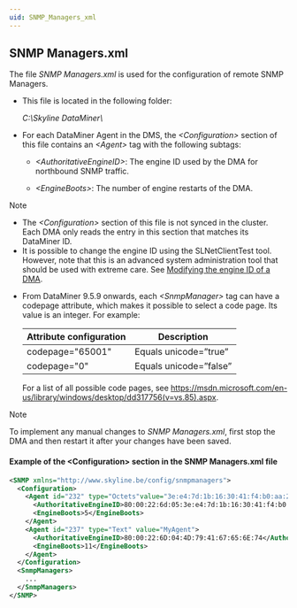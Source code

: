 ```yaml
---
uid: SNMP_Managers_xml
---
```


## SNMP Managers.xml

The file *SNMP Managers.xml* is used for the configuration of remote SNMP Managers.

- This file is located in the following folder:

    *C:\\Skyline DataMiner\\*

- For each DataMiner Agent in the DMS, the *\<Configuration>* section of this file contains an *\<Agent>* tag with the following subtags:

    - *\<AuthoritativeEngineID>*: The engine ID used by the DMA for northbound SNMP traffic.

    - *\<EngineBoots>*: The number of engine restarts of the DMA.

> [!NOTE]
> - The *\<Configuration>* section of this file is not synced in the cluster. Each DMA only reads the entry in this section that matches its DataMiner ID.
> - It is possible to change the engine ID using the SLNetClientTest tool. However, note that this is an advanced system administration tool that should be used with extreme care. See [Modifying the engine ID of a DMA](xref:SLNetClientTest_tool_advanced_procedures#modifying-the-engine-id-of-a-dma).

- From DataMiner 9.5.9 onwards, each *\<SnmpManager>* tag can have a codepage attribute, which makes it possible to select a code page. Its value is an integer. For example:

    | Attribute configuration | Description            |
    |---------------------------|------------------------|
    | codepage="65001"          | Equals unicode=”true”  |
    | codepage="0"              | Equals unicode=”false” |

    For a list of all possible code pages, see <https://msdn.microsoft.com/en-us/library/windows/desktop/dd317756(v=vs.85).aspx>.

> [!NOTE]
> To implement any manual changes to *SNMP Managers.xml*, first stop the DMA and then restart it after your changes have been saved.

#### Example of the \<Configuration> section in the SNMP Managers.xml file

```xml
<SNMP xmlns="http://www.skyline.be/config/snmpmanagers">
  <Configuration>
    <Agent id="232" type="Octets"value="3e:e4:7d:1b:16:30:41:f4:b0:aa:2a:13:30:85:b8:75">
      <AuthoritativeEngineID>80:00:22:6d:05:3e:e4:7d:1b:16:30:41:f4:b0:aa:2a:13:30:85:b8:75</AuthoritativeEngineID>
      <EngineBoots>5</EngineBoots>
    </Agent>
    <Agent id="237" type="Text" value="MyAgent">
      <AuthoritativeEngineID>80:00:22:6D:04:4D:79:41:67:65:6E:74</AuthoritativeEngineID>
      <EngineBoots>11</EngineBoots>
    </Agent>
  </Configuration>
  <SnmpManagers>
    ...
  </SnmpManagers>
</SNMP>
```
